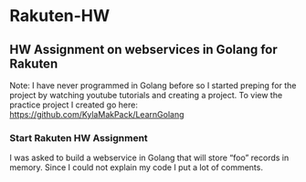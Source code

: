 # Rakuten-HW
## HW Assignment on webservices in Golang for Rakuten

Note: I have never programmed in Golang before so I started preping for the project by watching youtube tutorials and creating a project. To view the practice project I created go here: https://github.com/KylaMakPack/LearnGolang

### Start Rakuten HW Assignment
I was asked to build a webservice in Golang that will store “foo” records in memory.
Since I could not explain my code I put a lot of comments.
